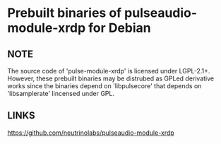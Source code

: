 Prebuilt binaries of pulseaudio-module-xrdp for Debian
======================================================

## NOTE
The source code of 'pulse-module-xrdp' is licensed under LGPL-2.1+. However,
these prebuilt binaries may be distrubed as GPLed derivative works since the
binaries depend on 'libpulsecore' that depends on 'libsamplerate' lincensed
under GPL.

## LINKS
https://github.com/neutrinolabs/pulseaudio-module-xrdp

